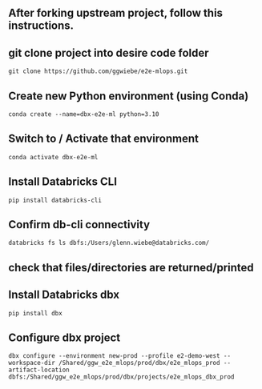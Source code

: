 ## After forking upstream project, follow this instructions.

## git clone project into desire code folder
```git clone https://github.com/ggwiebe/e2e-mlops.git```

## Create new Python environment (using Conda)
```conda create --name=dbx-e2e-ml python=3.10```

## Switch to / Activate that environment
```conda activate dbx-e2e-ml```

## Install Databricks CLI
```pip install databricks-cli```

## Confirm db-cli connectivity
```databricks fs ls dbfs:/Users/glenn.wiebe@databricks.com/```
## check that files/directories are returned/printed

## Install Databricks dbx
```pip install dbx```

## Configure dbx project
```dbx configure --environment new-prod --profile e2-demo-west --workspace-dir /Shared/ggw_e2e_mlops/prod/dbx/e2e_mlops_prod --artifact-location dbfs:/Shared/ggw_e2e_mlops/prod/dbx/projects/e2e_mlops_dbx_prod```
